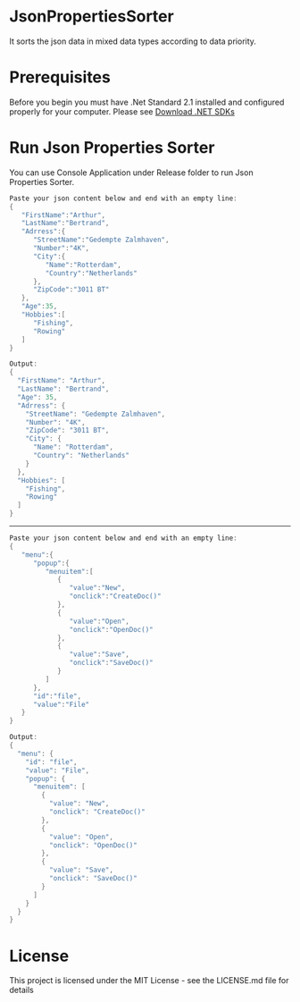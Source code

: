 # JsonPropertiesSorter
It sorts the json data in mixed data types according to data priority.

# Prerequisites
Before you begin you must have .Net Standard 2.1 installed and configured properly for your computer. Please see [Download .NET SDKs](https://dotnet.microsoft.com/en-us/download/visual-studio-sdks)

# Run Json Properties Sorter
You can use Console Application under Release folder to run Json Properties Sorter.

```c#
Paste your json content below and end with an empty line:
{
   "FirstName":"Arthur",
   "LastName":"Bertrand",
   "Adrress":{
      "StreetName":"Gedempte Zalmhaven",
      "Number":"4K",
      "City":{
         "Name":"Rotterdam",
         "Country":"Netherlands"
      },
      "ZipCode":"3011 BT"
   },
   "Age":35,
   "Hobbies":[
      "Fishing",
      "Rowing"
   ]
}
```

```c#
Output:
{
  "FirstName": "Arthur",
  "LastName": "Bertrand",
  "Age": 35,
  "Adrress": {
    "StreetName": "Gedempte Zalmhaven",
    "Number": "4K",
    "ZipCode": "3011 BT",
    "City": {
      "Name": "Rotterdam",
      "Country": "Netherlands"
    }
  },
  "Hobbies": [
    "Fishing",
    "Rowing"
  ]
}

```
--------
```c#
Paste your json content below and end with an empty line:
{
   "menu":{
      "popup":{
         "menuitem":[
            {
               "value":"New",
               "onclick":"CreateDoc()"
            },
            {
               "value":"Open",
               "onclick":"OpenDoc()"
            },
            {
               "value":"Save",
               "onclick":"SaveDoc()"
            }
         ]
      },
      "id":"file",
      "value":"File"
   }
}

Output:
{
  "menu": {
    "id": "file",
    "value": "File",
    "popup": {
      "menuitem": [
        {
          "value": "New",
          "onclick": "CreateDoc()"
        },
        {
          "value": "Open",
          "onclick": "OpenDoc()"
        },
        {
          "value": "Save",
          "onclick": "SaveDoc()"
        }
      ]
    }
  }
}
```


# License
This project is licensed under the MIT License - see the LICENSE.md file for details
